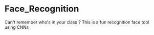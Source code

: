 # Face_Recognition
Can't remember who's in your class ? This is a fun recognition face tool using CNNs

